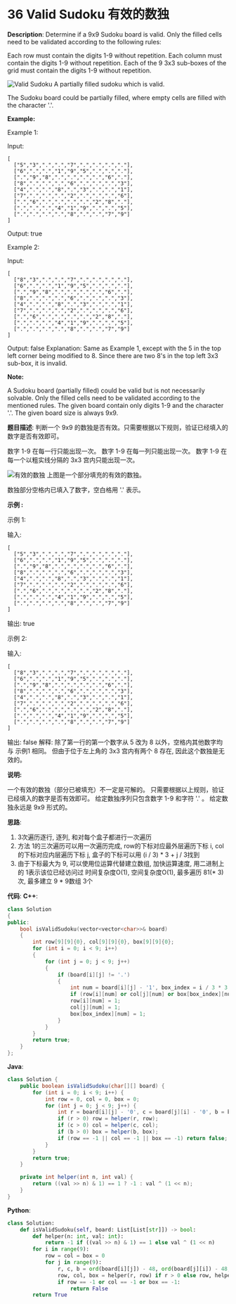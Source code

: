 # 36 Valid Sudoku 有效的数独

__Description__:
Determine if a 9x9 Sudoku board is valid. Only the filled cells need to be validated according to the following rules:

Each row must contain the digits 1-9 without repetition.
Each column must contain the digits 1-9 without repetition.
Each of the 9 3x3 sub-boxes of the grid must contain the digits 1-9 without repetition.

![Valid Sudoku](https://upload-images.jianshu.io/upload_images/16639143-dd18b80dbabfdace.png?imageMogr2/auto-orient/strip%7CimageView2/2/w/1240)
A partially filled sudoku which is valid.

The Sudoku board could be partially filled, where empty cells are filled with the character '.'.

__Example:__

Example 1:

Input:

```text
[
  ["5","3",".",".","7",".",".",".","."],
  ["6",".",".","1","9","5",".",".","."],
  [".","9","8",".",".",".",".","6","."],
  ["8",".",".",".","6",".",".",".","3"],
  ["4",".",".","8",".","3",".",".","1"],
  ["7",".",".",".","2",".",".",".","6"],
  [".","6",".",".",".",".","2","8","."],
  [".",".",".","4","1","9",".",".","5"],
  [".",".",".",".","8",".",".","7","9"]
]
```

Output: true

Example 2:

Input:

```text
[
  ["8","3",".",".","7",".",".",".","."],
  ["6",".",".","1","9","5",".",".","."],
  [".","9","8",".",".",".",".","6","."],
  ["8",".",".",".","6",".",".",".","3"],
  ["4",".",".","8",".","3",".",".","1"],
  ["7",".",".",".","2",".",".",".","6"],
  [".","6",".",".",".",".","2","8","."],
  [".",".",".","4","1","9",".",".","5"],
  [".",".",".",".","8",".",".","7","9"]
]
```

Output: false
Explanation: Same as Example 1, except with the 5 in the top left corner being
    modified to 8. Since there are two 8's in the top left 3x3 sub-box, it is invalid.

__Note:__

A Sudoku board (partially filled) could be valid but is not necessarily solvable.
Only the filled cells need to be validated according to the mentioned rules.
The given board contain only digits 1-9 and the character '.'.
The given board size is always 9x9.

__题目描述__:
判断一个 9x9 的数独是否有效。只需要根据以下规则，验证已经填入的数字是否有效即可。

数字 1-9 在每一行只能出现一次。
数字 1-9 在每一列只能出现一次。
数字 1-9 在每一个以粗实线分隔的 3x3 宫内只能出现一次。

![有效的数独](https://upload-images.jianshu.io/upload_images/16639143-815e9a94f45c77d0.png?imageMogr2/auto-orient/strip%7CimageView2/2/w/1240)
上图是一个部分填充的有效的数独。

数独部分空格内已填入了数字，空白格用 '.' 表示。

__示例 :__

示例 1:

输入:

```text
[
  ["5","3",".",".","7",".",".",".","."],
  ["6",".",".","1","9","5",".",".","."],
  [".","9","8",".",".",".",".","6","."],
  ["8",".",".",".","6",".",".",".","3"],
  ["4",".",".","8",".","3",".",".","1"],
  ["7",".",".",".","2",".",".",".","6"],
  [".","6",".",".",".",".","2","8","."],
  [".",".",".","4","1","9",".",".","5"],
  [".",".",".",".","8",".",".","7","9"]
]
```

输出: true

示例 2:

输入:

```text
[
  ["8","3",".",".","7",".",".",".","."],
  ["6",".",".","1","9","5",".",".","."],
  [".","9","8",".",".",".",".","6","."],
  ["8",".",".",".","6",".",".",".","3"],
  ["4",".",".","8",".","3",".",".","1"],
  ["7",".",".",".","2",".",".",".","6"],
  [".","6",".",".",".",".","2","8","."],
  [".",".",".","4","1","9",".",".","5"],
  [".",".",".",".","8",".",".","7","9"]
]
```

输出: false
解释: 除了第一行的第一个数字从 5 改为 8 以外，空格内其他数字均与 示例1 相同。
     但由于位于左上角的 3x3 宫内有两个 8 存在, 因此这个数独是无效的。

__说明:__

一个有效的数独（部分已被填充）不一定是可解的。
只需要根据以上规则，验证已经填入的数字是否有效即可。
给定数独序列只包含数字 1-9 和字符 '.' 。
给定数独永远是 9x9 形式的。

__思路__:

1. 3次遍历逐行, 逐列, 和对每个盒子都进行一次遍历
2. 方法 1的三次遍历可以用一次遍历完成, row的下标对应最外层遍历下标 i, col的下标对应内层遍历下标 j, 盒子的下标可以用 (i / 3) \* 3 + j / 3找到
3. 由于下标最大为 9, 可以使用位运算代替建立数组, 加快运算速度, 用二进制上的 1表示该位已经访问过
时间复杂度O(1), 空间复杂度O(1), 最多遍历 81(\* 3)次, 最多建立 9 \* 9数组 3个

__代码__:
__C++__:

```C++
class Solution 
{
public:
    bool isValidSudoku(vector<vector<char>>& board) 
    {
        int row[9][9]{0}, col[9][9]{0}, box[9][9]{0};
        for (int i = 0; i < 9; i++) 
        {
            for (int j = 0; j < 9; j++) 
            {
                if (board[i][j] != '.') 
                {
                    int num = board[i][j] - '1', box_index = i / 3 * 3 + j / 3;
                    if (row[i][num] or col[j][num] or box[box_index][num]) return false;
                    row[i][num] = 1;
                    col[j][num] = 1;
                    box[box_index][num] = 1;
                }
            }
        }
        return true;
    }
};
```

__Java__:

```Java
class Solution {
    public boolean isValidSudoku(char[][] board) {
        for (int i = 0; i < 9; i++) {
            int row = 0, col = 0, box = 0;
            for (int j = 0; j < 9; j++) {
                int r = board[i][j] - '0', c = board[j][i] - '0', b = board[(i / 3) * 3 + j / 3][(i % 3) * 3 + j % 3] - '0';
                if (r > 0) row = helper(r, row);
                if (c > 0) col = helper(c, col);
                if (b > 0) box = helper(b, box);
                if (row == -1 || col == -1 || box == -1) return false;
            }
        }
        return true;
    }

    private int helper(int n, int val) {
        return ((val >> n) & 1) == 1 ? -1 : val ^ (1 << n);
    }
}
```

__Python__:

```Python
class Solution:
    def isValidSudoku(self, board: List[List[str]]) -> bool:
        def helper(n: int, val: int):
            return -1 if ((val >> n) & 1) == 1 else val ^ (1 << n)
        for i in range(9):
            row = col = box = 0
            for j in range(9):
                r, c, b = ord(board[i][j]) - 48, ord(board[j][i]) - 48, ord(board[(i // 3) * 3 + j // 3][(i % 3) * 3 + j % 3]) - 48
                row, col, box = helper(r, row) if r > 0 else row, helper(c, col) if c > 0 else col, helper(b, box) if b > 0 else box
                if row == -1 or col == -1 or box == -1:
                    return False
        return True
```
